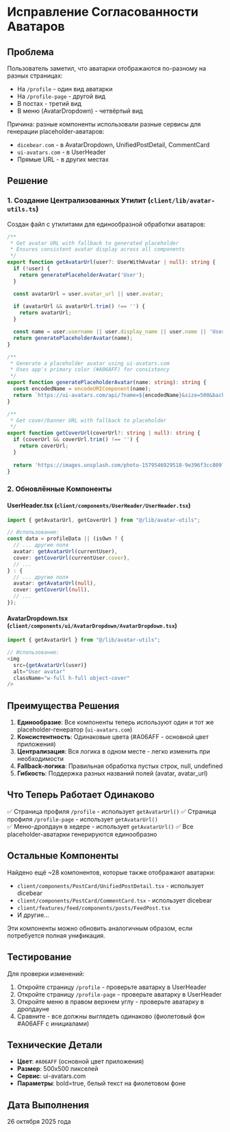 # Исправление Согласованности Аватаров

## Проблема
Пользователь заметил, что аватарки отображаются по-разному на разных страницах:
- На `/profile` - один вид аватарки
- На `/profile-page` - другой вид
- В постах - третий вид
- В меню (AvatarDropdown) - четвёртый вид

Причина: разные компоненты использовали разные сервисы для генерации placeholder-аватаров:
- `dicebear.com` - в AvatarDropdown, UnifiedPostDetail, CommentCard
- `ui-avatars.com` - в UserHeader
- Прямые URL - в других местах

## Решение

### 1. Создание Централизованных Утилит (`client/lib/avatar-utils.ts`)

Создан файл с утилитами для единообразной обработки аватаров:

```typescript
/**
 * Get avatar URL with fallback to generated placeholder
 * Ensures consistent avatar display across all components
 */
export function getAvatarUrl(user?: UserWithAvatar | null): string {
  if (!user) {
    return generatePlaceholderAvatar('User');
  }

  const avatarUrl = user.avatar_url || user.avatar;
  
  if (avatarUrl && avatarUrl.trim() !== '') {
    return avatarUrl;
  }

  const name = user.username || user.display_name || user.name || 'User';
  return generatePlaceholderAvatar(name);
}

/**
 * Generate a placeholder avatar using ui-avatars.com
 * Uses app's primary color (#A06AFF) for consistency
 */
export function generatePlaceholderAvatar(name: string): string {
  const encodedName = encodeURIComponent(name);
  return `https://ui-avatars.com/api/?name=${encodedName}&size=500&background=A06AFF&color=fff&bold=true`;
}

/**
 * Get cover/banner URL with fallback to placeholder
 */
export function getCoverUrl(coverUrl?: string | null): string {
  if (coverUrl && coverUrl.trim() !== '') {
    return coverUrl;
  }
  
  return 'https://images.unsplash.com/photo-1579546929518-9e396f3cc809?w=2118&h=600&fit=crop&q=80';
}
```

### 2. Обновлённые Компоненты

#### UserHeader.tsx (`client/components/UserHeader/UserHeader.tsx`)
```typescript
import { getAvatarUrl, getCoverUrl } from "@/lib/avatar-utils";

// Использование:
const data = profileData || (isOwn ? {
  // ... другие поля
  avatar: getAvatarUrl(currentUser),
  cover: getCoverUrl(currentUser.cover),
  // ...
} : {
  // ... другие поля
  avatar: getAvatarUrl(null),
  cover: getCoverUrl(null),
  // ...
});
```

#### AvatarDropdown.tsx (`client/components/ui/AvatarDropdown/AvatarDropdown.tsx`)
```typescript
import { getAvatarUrl } from "@/lib/avatar-utils";

// Использование:
<img
  src={getAvatarUrl(user)}
  alt="User avatar"
  className="w-full h-full object-cover"
/>
```

## Преимущества Решения

1. **Единообразие**: Все компоненты теперь используют один и тот же placeholder-генератор (`ui-avatars.com`)
2. **Консистентность**: Одинаковые цвета (#A06AFF - основной цвет приложения)
3. **Централизация**: Вся логика в одном месте - легко изменить при необходимости
4. **Fallback-логика**: Правильная обработка пустых строк, null, undefined
5. **Гибкость**: Поддержка разных названий полей (avatar, avatar_url)

## Что Теперь Работает Одинаково

✅ Страница профиля `/profile` - использует `getAvatarUrl()`
✅ Страница профиля `/profile-page` - использует `getAvatarUrl()`  
✅ Меню-дропдаун в хедере - использует `getAvatarUrl()`
✅ Все placeholder-аватарки генерируются единообразно

## Остальные Компоненты

Найдено ещё ~28 компонентов, которые также отображают аватарки:
- `client/components/PostCard/UnifiedPostDetail.tsx` - использует dicebear
- `client/components/PostCard/CommentCard.tsx` - использует dicebear
- `client/features/feed/components/posts/FeedPost.tsx`
- И другие...

Эти компоненты можно обновить аналогичным образом, если потребуется полная унификация.

## Тестирование

Для проверки изменений:

1. Откройте страницу `/profile` - проверьте аватарку в UserHeader
2. Откройте страницу `/profile-page` - проверьте аватарку в UserHeader
3. Откройте меню в правом верхнем углу - проверьте аватарку в дропдауне
4. Сравните - все должны выглядеть одинаково (фиолетовый фон #A06AFF с инициалами)

## Технические Детали

- **Цвет**: `#A06AFF` (основной цвет приложения)
- **Размер**: 500x500 пикселей
- **Сервис**: ui-avatars.com
- **Параметры**: bold=true, белый текст на фиолетовом фоне

## Дата Выполнения
26 октября 2025 года
